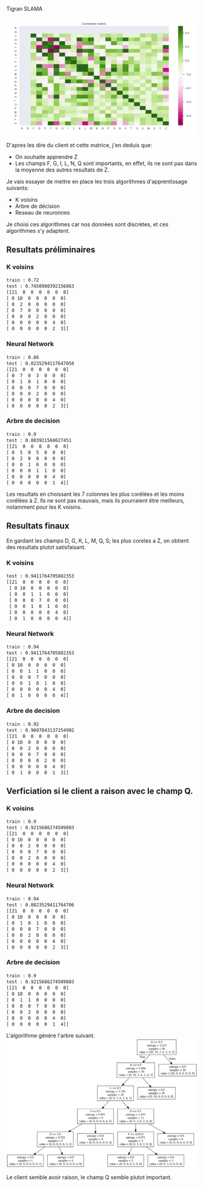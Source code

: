 Tigran SLAMA

![Matrice de correlation](./images/corr_matrix.png)

D'apres les dire du client et cette matrice, j'en deduis que:
  - On souhaite apprendre Z
  - Les champs  F, G, I, L, N, Q sont importants, en effet, 
  ils ne sont pas dans la moyenne des autres resultats de Z.

Je vais essayer de mettre en place les trois algorithmes d'apprentissage suivants: 
  - K voisins 
  - Arbre de décision
  - Reseau de neuronnes

Je choisi ces algorithmes car nos données sont discrètes, et ces algorithmes s'y adaptent.

## Resultats préliminaires
### K voisins
 ```
train : 0.72
test : 0.7450980392156863
[[21  0  0  0  0  0  0]
 [ 0 10  0  0  0  0  0]
 [ 0  2  0  0  0  0  0]
 [ 0  7  0  0  0  0  0]
 [ 0  0  0  2  0  0  0]
 [ 0  0  0  0  0  4  0]
 [ 0  0  0  0  0  2  3]]
 ```

### Neural Network
 ```
train : 0.86
test : 0.8235294117647058
[[21  0  0  0  0  0  0]
 [ 0  7  0  3  0  0  0]
 [ 0  1  0  1  0  0  0]
 [ 0  0  0  7  0  0  0]
 [ 0  0  0  2  0  0  0]
 [ 0  0  0  0  0  4  0]
 [ 0  0  0  0  0  2  3]]
 ```

### Arbre de decision
 ```
train : 0.9
test : 0.803921568627451
[[21  0  0  0  0  0  0]
 [ 0  5  0  5  0  0  0]
 [ 0  2  0  0  0  0  0]
 [ 0  0  1  6  0  0  0]
 [ 0  0  0  1  1  0  0]
 [ 0  0  0  0  0  4  0]
 [ 0  0  0  0  0  1  4]]
 ```

Les resultats en choissant les 7 colonnes les plus corélées et les moins
corélées à Z. Ils ne sont pas mauvais, mais ils pourraient être meilleurs,
notamment pour les K voisins.

## Resultats finaux

En gardant les champs D, G, K, L, M, Q, S; les plus coreles a Z, on obtient des
resultats plutot satisfaisant.

### K voisins
``` 
test : 0.9411764705882353
[[21  0  0  0  0  0  0]
 [ 0 10  0  0  0  0  0]
 [ 0  0  1  1  0  0  0]
 [ 0  0  0  7  0  0  0]
 [ 0  0  1  0  1  0  0]
 [ 0  0  0  0  0  4  0]
 [ 0  1  0  0  0  0  4]]
 ```

### Neural Network
 ```
train : 0.94
test : 0.9411764705882353
[[21  0  0  0  0  0  0]
 [ 0 10  0  0  0  0  0]
 [ 0  0  1  1  0  0  0]
 [ 0  0  0  7  0  0  0]
 [ 0  0  1  0  1  0  0]
 [ 0  0  0  0  0  4  0]
 [ 0  1  0  0  0  0  4]]
 ```
### Arbre de decision
 ```
train : 0.92
test : 0.9607843137254902
[[21  0  0  0  0  0  0]
 [ 0 10  0  0  0  0  0]
 [ 0  0  2  0  0  0  0]
 [ 0  0  0  7  0  0  0]
 [ 0  0  0  0  2  0  0]
 [ 0  0  0  0  0  4  0]
 [ 0  1  0  0  0  1  3]]
 ```

## Verficiation si le client a raison avec le champ Q.

### K voisins
 ```
train : 0.9
test : 0.9215686274509803
[[21  0  0  0  0  0  0]
 [ 0 10  0  0  0  0  0]
 [ 0  0  2  0  0  0  0]
 [ 0  0  0  7  0  0  0]
 [ 0  0  2  0  0  0  0]
 [ 0  0  0  0  0  4  0]
 [ 0  0  0  0  0  2  3]]
 ```

### Neural Network
 ```
train : 0.94
test : 0.8823529411764706
[[21  0  0  0  0  0  0]
 [ 0 10  0  0  0  0  0]
 [ 0  1  0  1  0  0  0]
 [ 0  0  0  7  0  0  0]
 [ 0  0  2  0  0  0  0]
 [ 0  0  0  0  0  4  0]
 [ 0  0  0  0  0  2  3]]
 ```

### Arbre de decision
 ```
train : 0.9
test : 0.9215686274509803
[[21  0  0  0  0  0  0]
 [ 0 10  0  0  0  0  0]
 [ 0  1  1  0  0  0  0]
 [ 0  0  0  7  0  0  0]
 [ 0  0  2  0  0  0  0]
 [ 0  0  0  0  0  4  0]
 [ 0  0  0  0  0  1  4]]
 ```
 L'algorithme génère l'arbre suivant.
 ![Arbre genere](./images/out.png)

Le client semble avoir raison, le champ Q semble plutot important.
